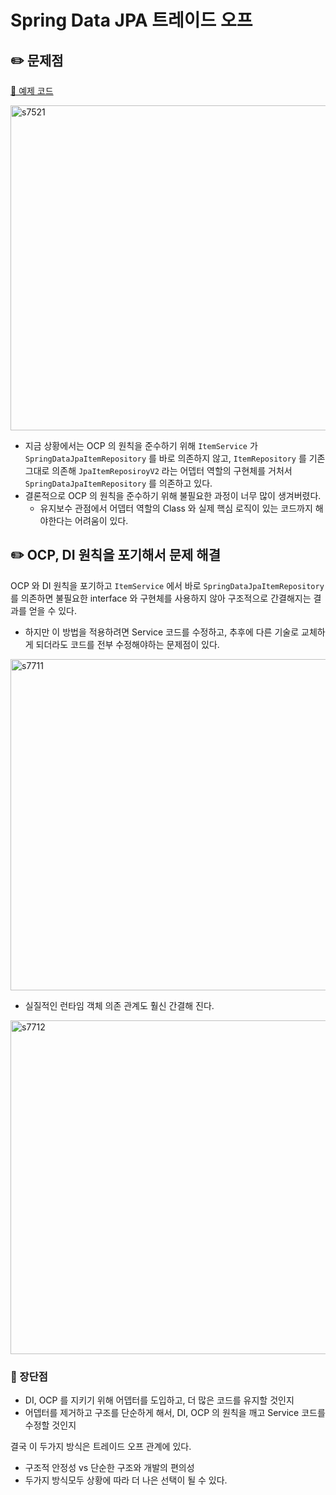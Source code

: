 # Spring Data JPA 트레이드 오프

## ✏️ 문제점

[🔗 예제 코드](https://github.com/choideakook/TIL/blob/main/Spring/7%20DB%20접근%20활용/5%20Spring%20Data%20Jpa/230204%202Spring%20Data%20JPA%20적용.md)

<img width="520" alt="s7521" src="https://user-images.githubusercontent.com/115536240/216801645-f4410d3d-5e1f-4391-98eb-f7964b40d2f6.png">

- 지금 상황에서는 OCP 의 원칙을 준수하기 위해 `ItemService` 가 `SpringDataJpaItemRepository` 를 바로 의존하지 않고,
`ItemRepository` 를 기존 그대로 의존해 `JpaItemReposiroyV2` 라는 어뎁터 역할의 구현체를 거처서 `SpringDataJpaItemRepository` 를 의존하고 있다.
- 결론적으로 OCP 의 원칙을 준수하기 위해 불필요한 과정이 너무 많이 생겨버렸다.
    - 유지보수 관점에서 어뎁터 역할의 Class 와 실제 핵심 로직이 있는 코드까지 해야한다는 어려움이 있다.

## ✏️ OCP, DI 원칙을 포기해서 문제 해결

OCP 와 DI 원칙을 포기하고 `ItemService` 에서 바로 `SpringDataJpaItemRepository` 를 의존하면 불필요한 interface 와 구현체를 사용하지 않아 구조적으로 간결해지는 결과를 얻을 수 있다.

- 하지만 이 방법을 적용하려면 Service 코드를 수정하고,
추후에 다른 기술로 교체하게 되더라도 코드를 전부 수정해야하는 문제점이 있다.

<img width="530" alt="s7711" src="https://user-images.githubusercontent.com/115536240/216855581-36b0726d-4699-4387-b606-09f2c95b9c7f.png">

- 실질적인 런타임 객체 의존 관계도 훨신 간결해 진다.

<img width="534" alt="s7712" src="https://user-images.githubusercontent.com/115536240/216855589-6ce4a147-d0ea-4c9a-ab5b-7f9414cf5ec4.png">

<br>

### 📍 장단점

- DI, OCP 를 지키기 위해 어뎁터를 도입하고, 더 많은 코드를 유지할 것인지
- 어뎁터를 제거하고 구조를 단순하게 해서, DI, OCP 의 원칙을 깨고 Service 코드를 수정할 것인지

결국 이 두가지 방식은 트레이드 오프 관계에 있다.

- 구조적 안정성 vs 단순한 구조와 개발의 편의성
- 두가지 방식모두 상황에 따라 더 나은 선택이 될 수 있다.
